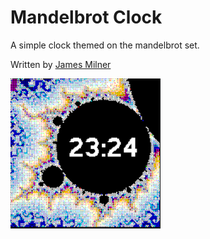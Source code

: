 # Mandelbrot Clock

A simple clock themed on the mandelbrot set.

Written by [James Milner](https://www.github.com/jameslmilner)

![](app.png)

 